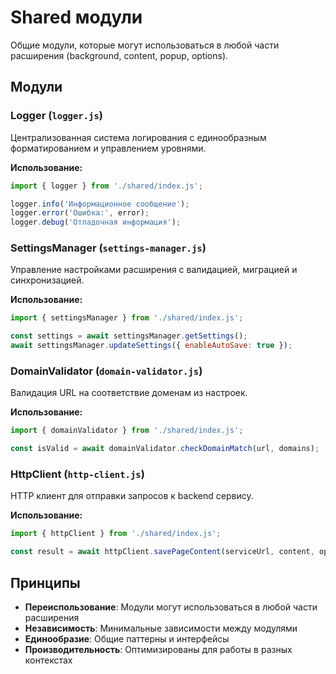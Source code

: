 # Shared модули

Общие модули, которые могут использоваться в любой части расширения (background, content, popup, options).

## Модули

### Logger (`logger.js`)
Централизованная система логирования с единообразным форматированием и управлением уровнями.

**Использование:**
```javascript
import { logger } from './shared/index.js';

logger.info('Информационное сообщение');
logger.error('Ошибка:', error);
logger.debug('Отладочная информация');
```

### SettingsManager (`settings-manager.js`)
Управление настройками расширения с валидацией, миграцией и синхронизацией.

**Использование:**
```javascript
import { settingsManager } from './shared/index.js';

const settings = await settingsManager.getSettings();
await settingsManager.updateSettings({ enableAutoSave: true });
```

### DomainValidator (`domain-validator.js`)
Валидация URL на соответствие доменам из настроек.

**Использование:**
```javascript
import { domainValidator } from './shared/index.js';

const isValid = await domainValidator.checkDomainMatch(url, domains);
```

### HttpClient (`http-client.js`)
HTTP клиент для отправки запросов к backend сервису.

**Использование:**
```javascript
import { httpClient } from './shared/index.js';

const result = await httpClient.savePageContent(serviceUrl, content, options);
```

## Принципы

- **Переиспользование**: Модули могут использоваться в любой части расширения
- **Независимость**: Минимальные зависимости между модулями
- **Единообразие**: Общие паттерны и интерфейсы
- **Производительность**: Оптимизированы для работы в разных контекстах

